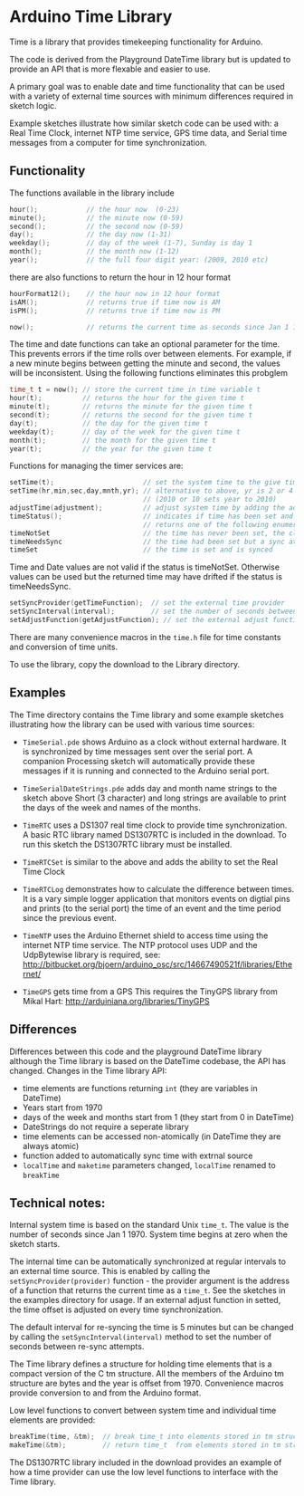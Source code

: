 # Arduino Time Library

Time is a library that provides timekeeping functionality for Arduino.

The code is derived from the Playground DateTime library but is updated
to provide an API that is more flexable and easier to use.

A primary goal was to enable date and time functionality that can be used with
a variety of external time sources with minimum differences required in sketch logic.

Example sketches illustrate how similar sketch code can be used with: a Real Time Clock,
internet NTP time service, GPS time data, and Serial time messages from a computer
for time synchronization.

## Functionality

The functions available in the library include

```c
hour();            // the hour now  (0-23)
minute();          // the minute now (0-59)
second();          // the second now (0-59)
day();             // the day now (1-31)
weekday();         // day of the week (1-7), Sunday is day 1
month();           // the month now (1-12)
year();            // the full four digit year: (2009, 2010 etc)
```

there are also functions to return the hour in 12 hour format

```c
hourFormat12();    // the hour now in 12 hour format
isAM();            // returns true if time now is AM
isPM();            // returns true if time now is PM

now();             // returns the current time as seconds since Jan 1 1970
```

The time and date functions can take an optional parameter for the time. This prevents
errors if the time rolls over between elements. For example, if a new minute begins
between getting the minute and second, the values will be inconsistent. Using the
following functions eliminates this probglem

```c
time_t t = now(); // store the current time in time variable t
hour(t);          // returns the hour for the given time t
minute(t);        // returns the minute for the given time t
second(t);        // returns the second for the given time t
day(t);           // the day for the given time t
weekday(t);       // day of the week for the given time t
month(t);         // the month for the given time t
year(t);          // the year for the given time t
```

Functions for managing the timer services are:

```c
setTime(t);                      // set the system time to the give time t
setTime(hr,min,sec,day,mnth,yr); // alternative to above, yr is 2 or 4 digit yr
                                 // (2010 or 10 sets year to 2010)
adjustTime(adjustment);          // adjust system time by adding the adjustment value
timeStatus();                    // indicates if time has been set and recently synchronized
                                 // returns one of the following enumerations:
timeNotSet                       // the time has never been set, the clock started at Jan 1 1970
timeNeedsSync                    // the time had been set but a sync attempt did not succeed
timeSet                          // the time is set and is synced
```

Time and Date values are not valid if the status is timeNotSet. Otherwise values can be used but
the returned time may have drifted if the status is timeNeedsSync. 	

```c
setSyncProvider(getTimeFunction);  // set the external time provider
setSyncInterval(interval);         // set the number of seconds between re-sync
setAdjustFunction(getAdjustFunction); // set the external adjust function
```

There are many convenience macros in the `time.h` file for time constants and conversion
of time units.

To use the library, copy the download to the Library directory.

## Examples

The Time directory contains the Time library and some example sketches
illustrating how the library can be used with various time sources:

- `TimeSerial.pde` shows Arduino as a clock without external hardware.
  It is synchronized by time messages sent over the serial port.
  A companion Processing sketch will automatically provide these messages
  if it is running and connected to the Arduino serial port.

- `TimeSerialDateStrings.pde` adds day and month name strings to the sketch above
  Short (3 character) and long strings are available to print the days of
  the week and names of the months.

- `TimeRTC` uses a DS1307 real time clock to provide time synchronization.
  A basic RTC library named DS1307RTC is included in the download.
  To run this sketch the DS1307RTC library must be installed.

- `TimeRTCSet` is similar to the above and adds the ability to set the Real Time Clock

- `TimeRTCLog` demonstrates how to calculate the difference between times.
  It is a vary simple logger application that monitors events on digtial pins
  and prints (to the serial port) the time of an event and the time period since
  the previous event.

- `TimeNTP` uses the Arduino Ethernet shield to access time using the internet NTP time service.
  The NTP protocol uses UDP and the UdpBytewise library is required, see:
  http://bitbucket.org/bjoern/arduino_osc/src/14667490521f/libraries/Ethernet/

- `TimeGPS` gets time from a GPS
  This requires the TinyGPS library from Mikal Hart:
  http://arduiniana.org/libraries/TinyGPS

## Differences

Differences between this code and the playground DateTime library
although the Time library is based on the DateTime codebase, the API has changed.
Changes in the Time library API:

- time elements are functions returning `int` (they are variables in DateTime)
- Years start from 1970
- days of the week and months start from 1 (they start from 0 in DateTime)
- DateStrings do not require a seperate library
- time elements can be accessed non-atomically (in DateTime they are always atomic)
- function added to automatically sync time with extrnal source
- `localTime` and `maketime` parameters changed, `localTime` renamed to `breakTime`

## Technical notes:

Internal system time is based on the standard Unix `time_t`.
The value is the number of seconds since Jan 1 1970.
System time begins at zero when the sketch starts.

The internal time can be automatically synchronized at regular intervals to an external time source.
This is enabled by calling the `setSyncProvider(provider)` function - the provider argument is
the address of a function that returns the current time as a `time_t`.
See the sketches in the examples directory for usage.
If an external adjust function in setted, the time offset is adjusted on every time synchronization.

The default interval for re-syncing the time is 5 minutes but can be changed by calling the
`setSyncInterval(interval)` method to set the number of seconds between re-sync attempts.

The Time library defines a structure for holding time elements that is a compact version of the  C tm structure.
All the members of the Arduino tm structure are bytes and the year is offset from 1970.
Convenience macros provide conversion to and from the Arduino format.

Low level functions to convert between system time and individual time elements are provided:

```c
breakTime(time, &tm);  // break time_t into elements stored in tm struct
makeTime(&tm);         // return time_t  from elements stored in tm struct
```

The DS1307RTC library included in the download provides an example of how a time provider
can use the low level functions to interface with the Time library.
